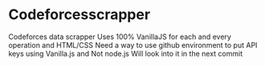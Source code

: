 # Codeforcesscrapper
Codeforces data scrapper 
Uses 100% VanillaJS for each and every operation and HTML/CSS 
Need a way to use github environment to put API keys using Vanilla.js and Not node.js
Will look into it in the next commit
